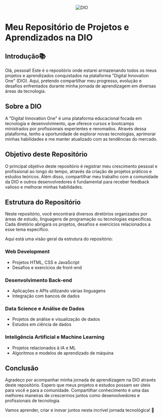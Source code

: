 <p align="center">
  <img src="https://hermes.digitalinnovation.one/assets/diome/logo-full.svg" alt="DIO">
</p>

# Meu Repositório de Projetos e Aprendizados na DIO

## Introdução📚
Olá, pessoal! Este é o repositório onde estarei armazenando todos os meus projetos e aprendizados conquistados na plataforma "Digital Innovation One" (DIO). Aqui, pretendo compartilhar meu progresso, evolução e desafios enfrentados durante minha jornada de aprendizagem em diversas áreas da tecnologia.

## Sobre a DIO
A "Digital Innovation One" é uma plataforma educacional focada em tecnologia e desenvolvimento, que oferece cursos e bootcamps ministrados por profissionais experientes e renomados. Através dessa plataforma, tenho a oportunidade de explorar novas tecnologias, aprimorar minhas habilidades e me manter atualizado com as tendências do mercado.

## Objetivo deste Repositório
O principal objetivo deste repositório é registrar meu crescimento pessoal e profissional ao longo do tempo, através da criação de projetos práticos e estudos teóricos. Além disso, compartilhar meu trabalho com a comunidade da DIO e outros desenvolvedores é fundamental para receber feedback valioso e melhorar minhas habilidades.

## Estrutura do Repositório
Neste repositório, você encontrará diversos diretórios organizados por áreas de estudo, linguagens de programação ou tecnologias específicas. Cada diretório abrigará os projetos, desafios e exercícios relacionados a esse tema específico.

Aqui está uma visão geral da estrutura do repositório:

### Web Development
- Projetos HTML, CSS e JavaScript
- Desafios e exercícios de front-end

### Desenvolvimento Back-end

- Aplicações e APIs utilizando várias linguagens
- Integração com bancos de dados

### Data Science e Análise de Dados
- Projetos de análise e visualização de dados
- Estudos em ciência de dados

### Inteligência Artificial e Machine Learning
- Projetos relacionados à IA e ML
- Algoritmos e modelos de aprendizado de máquina

## Conclusão
Agradeço por acompanhar minha jornada de aprendizagem na DIO através deste repositório. Espero que meus projetos e estudos possam ser úteis para você e para a comunidade. Compartilhar conhecimento é uma das melhores maneiras de crescermos juntos como desenvolvedores e profissionais de tecnologia.

Vamos aprender, criar e inovar juntos nesta incrível jornada tecnológica! 🚀
